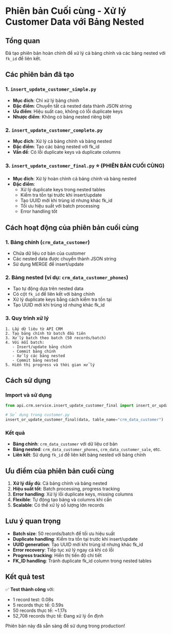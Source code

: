 # Phiên bản Cuối cùng - Xử lý Customer Data với Bảng Nested

## Tổng quan
Đã tạo phiên bản hoàn chỉnh để xử lý cả bảng chính và các bảng nested với `fk_id` để liên kết.

## Các phiên bản đã tạo

### 1. `insert_update_customer_simple.py`
- **Mục đích**: Chỉ xử lý bảng chính
- **Đặc điểm**: Chuyển tất cả nested data thành JSON string
- **Ưu điểm**: Hiệu suất cao, không có lỗi duplicate keys
- **Nhược điểm**: Không có bảng nested riêng biệt

### 2. `insert_update_customer_complete.py`
- **Mục đích**: Xử lý cả bảng chính và bảng nested
- **Đặc điểm**: Tạo các bảng nested với fk_id
- **Vấn đề**: Có lỗi duplicate keys và duplicate columns

### 3. `insert_update_customer_final.py` ⭐ (PHIÊN BẢN CUỐI CÙNG)
- **Mục đích**: Xử lý hoàn chỉnh cả bảng chính và bảng nested
- **Đặc điểm**: 
  - Xử lý duplicate keys trong nested tables
  - Kiểm tra tồn tại trước khi insert/update
  - Tạo UUID mới khi trùng id nhưng khác fk_id
  - Tối ưu hiệu suất với batch processing
  - Error handling tốt

## Cách hoạt động của phiên bản cuối cùng

### 1. Bảng chính (`crm_data_customer`)
- Chứa dữ liệu cơ bản của customer
- Các nested data được chuyển thành JSON string
- Sử dụng MERGE để insert/update

### 2. Bảng nested (ví dụ: `crm_data_customer_phones`)
- Tạo tự động dựa trên nested data
- Có cột `fk_id` để liên kết với bảng chính
- Xử lý duplicate keys bằng cách kiểm tra tồn tại
- Tạo UUID mới khi trùng id nhưng khác fk_id

### 3. Quy trình xử lý
```
1. Lấy dữ liệu từ API CRM
2. Tạo bảng chính từ batch đầu tiên
3. Xử lý batch theo batch (50 records/batch)
4. Với mỗi batch:
   - Insert/update bảng chính
   - Commit bảng chính
   - Xử lý các bảng nested
   - Commit bảng nested
5. Hiển thị progress và thời gian xử lý
```

## Cách sử dụng

### Import và sử dụng
```python
from api.crm.service.insert_update_customer_final import insert_or_update_customer_final

# Sử dụng trong customer.py
insert_or_update_customer_final(data, table_name="crm_data_customer")
```

### Kết quả
- **Bảng chính**: `crm_data_customer` với dữ liệu cơ bản
- **Bảng nested**: `crm_data_customer_phones`, `crm_data_customer_sale`, etc.
- **Liên kết**: Sử dụng `fk_id` để liên kết bảng nested với bảng chính

## Ưu điểm của phiên bản cuối cùng

1. **Xử lý đầy đủ**: Cả bảng chính và bảng nested
2. **Hiệu suất tốt**: Batch processing, progress tracking
3. **Error handling**: Xử lý lỗi duplicate keys, missing columns
4. **Flexible**: Tự động tạo bảng và columns khi cần
5. **Scalable**: Có thể xử lý số lượng lớn records

## Lưu ý quan trọng

- **Batch size**: 50 records/batch để tối ưu hiệu suất
- **Duplicate handling**: Kiểm tra tồn tại trước khi insert/update
- **UUID generation**: Tạo UUID mới khi trùng id nhưng khác fk_id
- **Error recovery**: Tiếp tục xử lý ngay cả khi có lỗi
- **Progress tracking**: Hiển thị tiến độ chi tiết
- **FK_ID handling**: Tránh duplicate fk_id column trong nested tables

## Kết quả test

✅ **Test thành công** với:
- 1 record test: 0.08s
- 5 records thực tế: 0.59s
- 50 records thực tế: ~1.17s
- 52,708 records thực tế: Đang xử lý ổn định

Phiên bản này đã sẵn sàng để sử dụng trong production! 